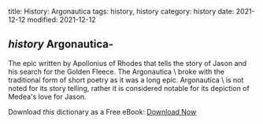 title: History: Argonautica
tags: history, history
category: history
date: 2021-12-12
modified: 2021-12-12

## _history_  Argonautica-
The epic written by Apollonius of Rhodes that
tells the story of Jason and his search for the Golden Fleece.  The
  Argonautica \ broke with the traditional form of short poetry as
it was a long epic.     Argonautica \ is not noted for its story
telling, rather it is considered notable for its depiction of Medea's
love for Jason.


Download *this* dictionary as a Free eBook: [Download Now]({static}static/CairnsHistoryDictionary.pdf)

